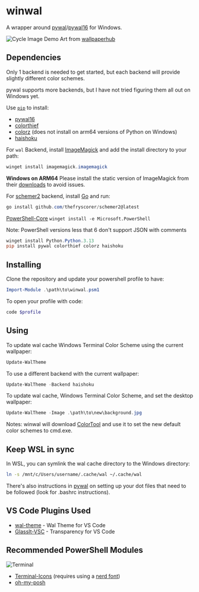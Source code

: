 # winwal

A wrapper around [pywal](https://github.com/dylanaraps/pywal)/[pywal16](https://github.com/eylles/pywal16) for Windows.

![Cycle Image Demo](./assets/demo.gif)
Art from [wallpaperhub](https://wallpaperhub.app/)

## Dependencies

Only 1 backend is needed to get started, but each backend will provide slightly different color schemes.

pywal supports more backends, but I have not tried figuring them all out on Windows yet.

Use [`pip`](https://pypi.org/project/pip/) to install:

- [pywal16](https://github.com/eylles/pywal16)
- [colorthief](https://github.com/fengsp/color-thief-py)
- [colorz](https://github.com/metakirby5/colorz) (does not install on arm64 versions of Python on Windows)
- [haishoku](https://github.com/LanceGin/haishoku)

For `wal` Backend, install [ImageMagick](https://imagemagick.org/) and add the install directory to your path:

```powershell
winget install imagemagick.imagemagick
```

**Windows on ARM64** Please install the static version of ImageMagick from their [downloads](https://imagemagick.org/script/download.php#windows) to avoid issues.

For [schemer2](https://github.com/thefryscorer/schemer2) backend, install [Go](https://golang.org/doc/install) and run:

```powershell
go install github.com/thefryscorer/schemer2@latest
```

[PowerShell-Core](https://github.com/powershell/powershell/) `winget install -e Microsoft.PowerShell`

Note: PowerShell versions less that 6 don't support JSON with comments

```powershell
winget install Python.Python.3.13
pip install pywal colorthief colorz haishoku
```

## Installing

Clone the repository and update your powershell profile to have:

```powershell
Import-Module .\path\to\winwal.psm1
```

To open your profile with code:

```powershell
code $profile
```

## Using

To update wal cache Windows Terminal Color Scheme using the current wallpaper:

```powershell
Update-WalTheme
```

To use a different backend with the current wallpaper:

```powershell
Update-WalTheme -Backend haishoku
```

To update wal cache, Windows Terminal Color Scheme, and set the desktop wallpaper:

```powershell
Update-WalTheme -Image .\path\to\new\background.jpg
```

Notes: winwal will download [ColorTool](https://devblogs.microsoft.com/commandline/introducing-the-windows-console-colortool/) and use it to set the new default color schemes to cmd.exe.

## Keep WSL in sync

In WSL, you can symlink the wal cache directory to the Windows directory:

```sh
ln -s /mnt/c/Users/username/.cache/wal ~/.cache/wal
```

There's also instructions in [pywal](https://github.com/dylanaraps/pywal) on setting up your dot files that need to be followed (look for .bashrc instructions).

## VS Code Plugins Used

- [wal-theme](https://marketplace.visualstudio.com/items?itemName=dlasagno.wal-theme) - Wal Theme for VS Code
- [GlassIt-VSC](https://marketplace.visualstudio.com/items?itemName=s-nlf-fh.glassit) - Transparency for VS Code

## Recommended PowerShell Modules

![Terminal](./assets/Terminal.png)

- [Terminal-Icons](https://github.com/devblackops/Terminal-Icons) (requires using a [nerd font](https://www.nerdfonts.com/))
- [oh-my-posh](https://ohmyposh.dev/)
